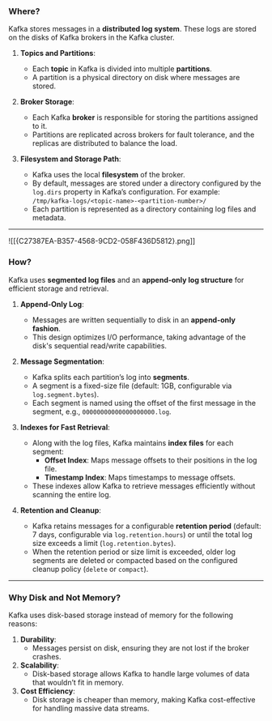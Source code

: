 ### Where?

Kafka stores messages in a **distributed log system**. These logs are stored on the disks of Kafka brokers in the Kafka cluster.

1. **Topics and Partitions**:
    - Each **topic** in Kafka is divided into multiple **partitions**.
    - A partition is a physical directory on disk where messages are stored.
    
1. **Broker Storage**:
    - Each Kafka **broker** is responsible for storing the partitions assigned to it.
    - Partitions are replicated across brokers for fault tolerance, and the replicas are distributed to balance the load.
    
1. **Filesystem and Storage Path**:
    - Kafka uses the local **filesystem** of the broker.
    - By default, messages are stored under a directory configured by the `log.dirs` property in Kafka’s configuration. For example:  
        `/tmp/kafka-logs/<topic-name>-<partition-number>/`
    - Each partition is represented as a directory containing log files and metadata.

---
![[{C27387EA-B357-4568-9CD2-058F436D5812}.png]]
### How?

Kafka uses **segmented log files** and an **append-only log structure** for efficient storage and retrieval.

1. **Append-Only Log**:
    - Messages are written sequentially to disk in an **append-only fashion**.
    - This design optimizes I/O performance, taking advantage of the disk's sequential read/write capabilities.

1. **Message Segmentation**:
    - Kafka splits each partition’s log into **segments**.
    - A segment is a fixed-size file (default: 1GB, configurable via `log.segment.bytes`).
    - Each segment is named using the offset of the first message in the segment, e.g., `00000000000000000000.log`.
    
1. **Indexes for Fast Retrieval**:
    - Along with the log files, Kafka maintains **index files** for each segment:
        - **Offset Index**: Maps message offsets to their positions in the log file.
        - **Timestamp Index**: Maps timestamps to message offsets.
    - These indexes allow Kafka to retrieve messages efficiently without scanning the entire log.
    
1. **Retention and Cleanup**:
    - Kafka retains messages for a configurable **retention period** (default: 7 days, configurable via `log.retention.hours`) or until the total log size exceeds a limit (`log.retention.bytes`).
    - When the retention period or size limit is exceeded, older log segments are deleted or compacted based on the configured cleanup policy (`delete` or `compact`).

---
### **Why Disk and Not Memory?**

Kafka uses disk-based storage instead of memory for the following reasons:
1. **Durability**:
    - Messages persist on disk, ensuring they are not lost if the broker crashes.
2. **Scalability**:
    - Disk-based storage allows Kafka to handle large volumes of data that wouldn’t fit in memory.
3. **Cost Efficiency**:
    - Disk storage is cheaper than memory, making Kafka cost-effective for handling massive data streams.

